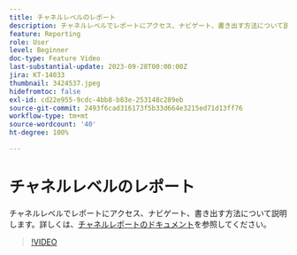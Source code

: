 ```yaml
---
title: チャネルレベルのレポート
description: チャネルレベルでレポートにアクセス、ナビゲート、書き出す方法について説明します。
feature: Reporting
role: User
level: Beginner
doc-type: Feature Video
last-substantial-update: 2023-09-28T00:00:00Z
jira: KT-14033
thumbnail: 3424537.jpeg
hidefromtoc: false
exl-id: cd22e955-9cdc-4bb8-b83e-253148c289eb
source-git-commit: 2493f6cad316173f5b33d664e3215ed71d13ff76
workflow-type: tm+mt
source-wordcount: '40'
ht-degree: 100%

---
```


# チャネルレベルのレポート

チャネルレベルでレポートにアクセス、ナビゲート、書き出す方法について説明します。詳しくは、[チャネルレポートのドキュメント](https://experienceleague.adobe.com/docs/journey-optimizer/using/reporting/channel-report/channel-report.html?lang=ja)を参照してください。

>[!VIDEO](https://video.tv.adobe.com/v/3448037/?learn=on&captions=jpn)
